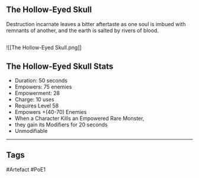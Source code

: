 ## The Hollow-Eyed Skull
Destruction incarnate leaves a bitter aftertaste
as one soul is imbued with remnants of another,
and the earth is salted by rivers of blood.
##
![[The Hollow-Eyed Skull.png]]
## The Hollow-Eyed Skull Stats
- Duration: 50 seconds
- Empowers: 75 enemies
- Empowerment: 28
- Charge: 10 uses
- Requires Level 58
- Empowers +(40-70) Enemies
- When a Character Kills an Empowered Rare Monster,
- they gain its Modifiers for 20 seconds
- Unmodifiable


---
## Tags
#Artefact
#PoE1